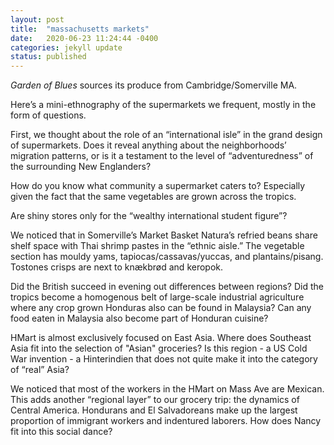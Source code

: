 ```yaml
---
layout: post
title:  "massachusetts markets"
date:   2020-06-23 11:24:44 -0400
categories: jekyll update
status: published
---
```

*Garden of Blues* sources its produce from Cambridge/Somerville MA. 

Here’s a mini-ethnography of the supermarkets we frequent, mostly in the form of questions. 

First, we thought about the role of an “international isle” in the grand design of supermarkets. Does it reveal anything about the neighborhoods’ migration patterns, or is it a testament to the level of “adventuredness” of the surrounding New Englanders? 

How do you know what community a supermarket caters to? Especially given the fact that the same vegetables are grown across the tropics. 

Are shiny stores only for the “wealthy international student figure”? 

We noticed that in Somerville’s Market Basket Natura’s refried beans share shelf space with Thai shrimp pastes in the “ethnic aisle.” The vegetable section has mouldy yams, tapiocas/cassavas/yuccas, and plantains/pisang. Tostones crisps are next to knækbrød and keropok.

Did the British succeed in evening out differences between regions? Did the tropics become a homogenous belt of large-scale industrial agriculture where any crop grown Honduras also can be found in Malaysia? Can any food eaten in Malaysia also become part of Honduran cuisine? 

HMart is almost exclusively focused on East Asia. Where does Southeast Asia fit into the selection of "Asian" groceries? Is this region - a US Cold War invention - a Hinterindien that does not quite make it into the category of “real” Asia?

We noticed that most of the workers in the HMart on Mass Ave are Mexican. This adds another “regional layer” to our grocery trip: the dynamics of Central America. Hondurans and El Salvadoreans make up the largest proportion of immigrant workers and indentured laborers.
How does Nancy fit into this social dance? 
